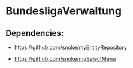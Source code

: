# BundesligaVerwaltung


## Dependencies:

* https://github.com/snoke/myEntityRepository

* https://github.com/snoke/mySelectMenu
